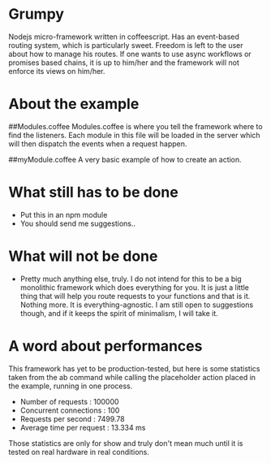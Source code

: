 Grumpy
======

Nodejs micro-framework written in coffeescript. Has an event-based routing system, which is particularly sweet. Freedom is left to the user about how to manage his routes. If one wants to use async workflows or promises based chains, it is up to him/her and the framework will not enforce its views on him/her.

About the example
=================

##Modules.coffee
Modules.coffee is where you tell the framework where to find the listeners. Each module in this file will be loaded in the server which will then dispatch the events when a request happen.

##myModule.coffee
A very basic example of how to create an action. 


What still has to be done
=========================

* Put this in an npm module
* You should send me suggestions..

What will not be done
=====================

* Pretty much anything else, truly. I do not intend for this to be a big monolithic framework which does everything for you. It is just a little thing that will help you route requests to your functions and that is it. Nothing more. It is everything-agnostic. I am still open to suggestions though, and if it keeps the spirit of minimalism, I will take it.

A word about performances
=========================

This framework has yet to be production-tested, but here is some statistics taken from the ab command while calling the placeholder action placed in the example, running in one process.
* Number of requests : 100000
* Concurrent connections : 100
* Requests per second : 7499.78
* Average time per request : 13.334 ms

Those statistics are only for show and truly don't mean much until it is tested on real hardware in real conditions.
